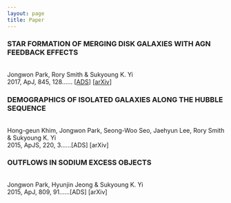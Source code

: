 ```yaml
---
layout: page
title: Paper
---
```


### STAR FORMATION OF MERGING DISK GALAXIES WITH AGN FEEDBACK EFFECTS
######    
Jongwon Park, Rory Smith & Sukyoung K. Yi    
2017, ApJ, 845, 128......
[[ADS](https://ui.adsabs.harvard.edu/abs/2017ApJ...845..128P/abstract)] [[arXiv](https://arxiv.org/abs/1707.07382)]   

### DEMOGRAPHICS OF ISOLATED GALAXIES ALONG THE HUBBLE SEQUENCE
######   
Hong-geun Khim, Jongwon Park, Seong-Woo Seo, Jaehyun Lee, Rory Smith & Sukyoung K. Yi   
2015, ApJS, 220, 3......[ADS] [arXiv]   

### OUTFLOWS IN SODIUM EXCESS OBJECTS
######   
Jongwon Park, Hyunjin Jeong & Sukyoung K. Yi   
2015, ApJ, 809, 91......[ADS] [arXiv]   

